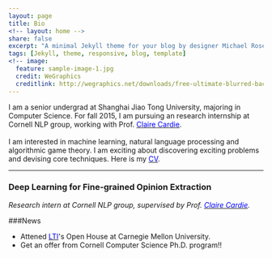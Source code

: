 ```yaml
---
layout: page
title: Bio
<!-- layout: home -->
share: false
excerpt: "A minimal Jekyll theme for your blog by designer Michael Rose."
tags: [Jekyll, theme, responsive, blog, template]
<!-- image:
  feature: sample-image-1.jpg
  credit: WeGraphics
  creditlink: http://wegraphics.net/downloads/free-ultimate-blurred-background-pack/ -->
---
```

I am a senior undergrad at Shanghai Jiao Tong University, majoring in Computer Science. For fall 2015, I am  pursuing an research internship at Cornell NLP group, working with Prof. [<span style="color:blue">Claire Cardie</span>](http://www.cs.cornell.edu/home/cardie/).  
<br />
I am interested in machine learning, natural language processing and algorithmic game theory. I am exciting about discovering exciting problems and devising core techniques. Here is my <a href="CV/CV_Xinya.pdf" target="_blank"><span style="color:blue">CV</span></a>. 

***

### Deep Learning for Fine-grained Opinion Extraction  
_Research intern at  Cornell NLP group,  supervised by Prof. [<span style="color:blue">Claire Cardie</span>](http://www.cs.cornell.edu/home/cardie/)._ 

###News

* Attened [<span style="color:blue">LTI</span>](http://www.lti.cs.cmu.edu/)'s Open House at Carnegie Mellon University.
* Get an offer from Cornell Computer Science Ph.D. program!!
